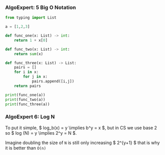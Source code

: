 ### AlgoExpert: 5 Big O Notation

```python
from typing import List

a = [1,2,3]

def func_one(x: List) -> int:
    return 1 + x[0]

def func_two(x: List) -> int:
    return sum(x)

def func_three(x: List) -> List:
    pairs = []
    for i in x:
        for j in x:
            pairs.append([i,j])
    return pairs

print(func_one(a))
print(func_two(a))
print(func_three(a))
```

### AlgoExpert 6: Log N

To put it simple, $ log_b(x) = y \implies b^y = x $, but in CS we use base 2 so $ log (N) = y \implies 2^y = N $.

Imagine doubling the size of `N` is still only increasing $ 2^{y+1} $ that is why it is better than `O(n)`
